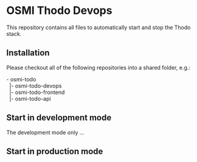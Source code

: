 # OSMI Thodo Devops

This repository contains all files to automatically start and stop the Thodo stack.

## Installation

Please checkout all of the following repositories into a shared folder, e.g.:

\- osmi-todo  
&nbsp;&nbsp;|- osmi-todo-devops  
&nbsp;&nbsp;|- osmi-todo-frontend  
&nbsp;&nbsp;|- osmi-todo-api  

## Start in development mode

The development mode only ...

## Start in production mode